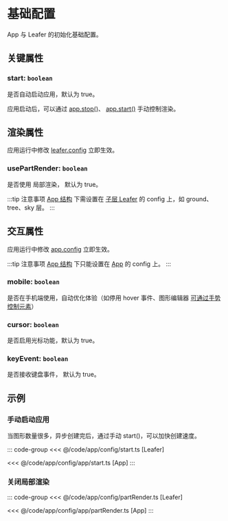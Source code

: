 # 基础配置

App 与 Leafer 的初始化基础配置。

## 关键属性

### start: `boolean`

是否自动启动应用，默认为 true。

应用启动后，可以通过 [app.stop()](/reference/display/Leafer.md#start)、 [app.start()](/reference/display/Leafer.md#start) 手动控制渲染。

## 渲染属性

应用运行中修改 [leafer.config](/reference/display/Leafer.md#config-ileaferconfig) 立即生效。

### usePartRender: `boolean`

是否使用 局部渲染， 默认为 true。

:::tip 注意事项
[App 结构](/guide/app/multilayer.md) 下需设置在 [子层 Leafer](/reference/display/Leafer.md) 的 config 上，如 ground、tree、sky 层。
:::

## 交互属性

应用运行中修改 [app.config](/reference/display/Leafer.md#config-ileaferconfig) 立即生效。

:::tip 注意事项
[App 结构](/guide/app/multilayer.md) 下只能设置在 [App](/reference/display/App.md) 的 config 上。
:::

### mobile: `boolean`

是否在手机端使用，自动优化体验（如停用 hover 事件、图形编辑器 [可通过手势控制元素](/plugin/in/editor/config.md#moveable-boolean-move)）

### cursor: `boolean`

是否启用光标功能，默认为 true。

### keyEvent: `boolean`

是否接收键盘事件， 默认为 true。

## 示例

### 手动启动应用

当图形数量很多，异步创建完后，通过手动 start()，可以加快创建速度。

::: code-group
<<< @/code/app/config/start.ts [Leafer]

<<< @/code/app/config/app/start.ts [App]
:::

### 关闭局部渲染

::: code-group
<<< @/code/app/config/partRender.ts [Leafer]

<<< @/code/app/config/app/partRender.ts [App]
:::
